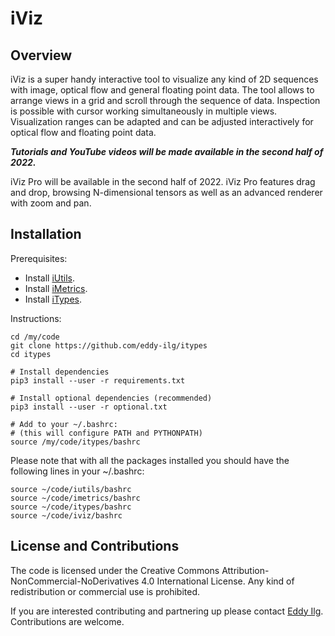 # iViz

## Overview 

iViz is a super handy interactive tool to visualize any kind of 2D sequences with image, 
optical flow and general floating point data. The
tool allows to arrange views in a grid and scroll through the sequence of data. 
Inspection is possible with cursor working simultaneously in multiple views. Visualization ranges can be adapted and
can be adjusted interactively for optical flow and floating point data. 

___Tutorials and YouTube videos will be made available in the second
half of 2022.___

iViz Pro will be available in the second half of 2022. iViz Pro features drag and drop, browsing
N-dimensional tensors as well as an advanced renderer with zoom and pan. 

## Installation 

Prerequisites: 
* Install [iUtils](https://github.com/eddy-ilg/iutils.git).
* Install [iMetrics](https://github.com/eddy-ilg/imetrics.git).
* Install [iTypes](https://github.com/eddy-ilg/itypes.git).

Instructions: 

    cd /my/code
    git clone https://github.com/eddy-ilg/itypes
    cd itypes 
 
    # Install dependencies 
    pip3 install --user -r requirements.txt 

    # Install optional dependencies (recommended)
    pip3 install --user -r optional.txt 

    # Add to your ~/.bashrc:
    # (this will configure PATH and PYTHONPATH)
    source /my/code/itypes/bashrc 

Please note that with all the packages installed you should have the following lines in your ~/.bashrc:

    source ~/code/iutils/bashrc 
    source ~/code/imetrics/bashrc 
    source ~/code/itypes/bashrc 
    source ~/code/iviz/bashrc

## License and Contributions 

The code is licensed under the Creative Commons Attribution-NonCommercial-NoDerivatives 4.0 International License.
Any kind of redistribution or commercial use is prohibited. 

If you are interested contributing and partnering up please contact [Eddy Ilg](mailto:me@eddy-ilg.net).
Contributions are welcome. 
